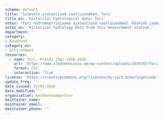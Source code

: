 ```yaml
---
schema: default
title: 'Sisevete ajaloolised vaatlusandmed: Tori'
title_en: 'Historical hydrological data: Tori'
notes: "Tori hüdromeetriajaama ajaloolised vaatlusandmed. Kõikide jaamade andmed on Riigi Ilmateenistuse <a href=\"http://www.ilmateenistus.ee/siseveed/ajaloolised-vaatlusandmed/\">kodulehelt</a> tasuta kõigile kättesaadavad. Arvutatud on pikaajalised keskmised ja ajaloolised maksimaalsed/minimaalsed vooluhulgad."
notes_en: 'Historical hydrology data from Tori measurement station.'
department: ''
category:
- Keskkond
category_en:
- Environment
resources:
  - name: Tori, Prandi jõgi 1956-2018
    url: 'https://www.ilmateenistus.ee/wp-content/uploads/2019/07/Tori-1956-2018.csv'
    format: CSV
    interactive: 'True'
license: 'https://creativecommons.org/licenses/by-sa/3.0/ee/legalcode'
update_freq: ''
date_issued: 22/01/2020
date_modified: ''
organization: Keskkonnaagentuur
maintainer_name: 
maintainer_email:
maintainer_phone: ''
---
```

